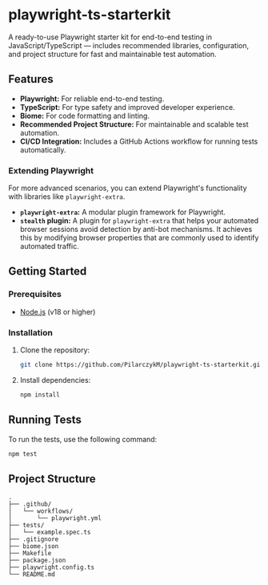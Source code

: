 # playwright-ts-starterkit

A ready-to-use Playwright starter kit for end-to-end testing in JavaScript/TypeScript — includes recommended libraries, configuration, and project structure for fast and maintainable test automation.

## Features

*   **Playwright:** For reliable end-to-end testing.
*   **TypeScript:** For type safety and improved developer experience.
*   **Biome:** For code formatting and linting.
*   **Recommended Project Structure:** For maintainable and scalable test automation.
*   **CI/CD Integration:** Includes a GitHub Actions workflow for running tests automatically.

### Extending Playwright

For more advanced scenarios, you can extend Playwright's functionality with libraries like `playwright-extra`.

*   **`playwright-extra`:** A modular plugin framework for Playwright.
*   **`stealth` plugin:**  A plugin for `playwright-extra` that helps your automated browser sessions avoid detection by anti-bot mechanisms. It achieves this by modifying browser properties that are commonly used to identify automated traffic.


## Getting Started

### Prerequisites

*   [Node.js](https://nodejs.org/en/) (v18 or higher)

### Installation

1.  Clone the repository:
    ```bash
    git clone https://github.com/PilarczykM/playwright-ts-starterkit.git
    ```
2.  Install dependencies:
    ```bash
    npm install
    ```

## Running Tests

To run the tests, use the following command:

```bash
npm test
```

## Project Structure

```
.
├── .github/
│   └── workflows/
│       └── playwright.yml
├── tests/
│   └── example.spec.ts
├── .gitignore
├── biome.json
├── Makefile
├── package.json
├── playwright.config.ts
└── README.md
```
